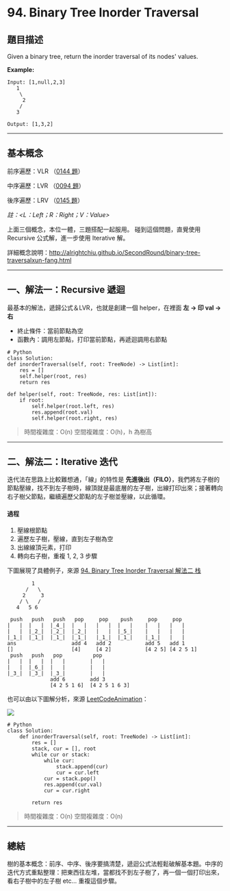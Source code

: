 # 94. Binary Tree Inorder Traversal


## 題目描述

Given a binary tree, return the inorder traversal of its nodes' values.

**Example:**

```
Input: [1,null,2,3]
   1
    \
     2
    /
   3

Output: [1,3,2]
```


---

## 基本概念

前序遍歷：VLR （[0144 題](https://github.com/sunnyleeyun/LeetCodeNotes/blob/master/0144-Binary-Tree-Preorder-Traversal.md)）

中序遍歷：LVR （[0094 題](https://github.com/sunnyleeyun/LeetCodeNotes/blob/master/0094-Binary-Tree-Inorder-Traversal.md)）

後序遍歷：LRV （[0145 題](https://github.com/sunnyleeyun/LeetCodeNotes/blob/master/0145-Binary-Tree-Postorder-Traversal.md)）

*註：<L：Left；R：Right；V：Value>*

上面三個概念，本位一體，三題搭配一起服用。
碰到這個問題，直覺使用 Recursive 公式解，進一步使用 Iterative 解。

詳細概念說明：http://alrightchiu.github.io/SecondRound/binary-tree-traversalxun-fang.html

---

## 一、解法一：Recursive 遞迴

最基本的解法，遞歸公式＆LVR，也就是創建一個 helper，在裡面 **左 -> 印 val -> 右**

- 終止條件：當前節點為空
- 函數內：調用左節點，打印當前節點，再遞迴調用右節點


```
# Python
class Solution:
def inorderTraversal(self, root: TreeNode) -> List[int]:
    res = []
    self.helper(root, res)
    return res

def helper(self, root: TreeNode, res: List[int]):
    if root:
        self.helper(root.left, res)
        res.append(root.val)
        self.helper(root.right, res)
```

> 時間複雜度：O(n)
> 空間複雜度：O(h)，h 為樹高

---

## 二、解法二：Iterative 迭代

迭代法在思路上比較難想通，「線」的特性是 **先進後出（FILO）**，我們將左子樹的節點壓線，找不到左子樹時，線頂就是最底層的左子樹，出線打印出來；接著轉向右子樹父節點，繼續遍歷父節點的左子樹並壓線，以此循環。

#### 過程

1. 壓線根節點
2. 遍歷左子樹，壓線，直到左子樹為空
3. 出線線頂元素，打印
4. 轉向右子樹，重複 1, 2, 3 步驟

下圖展現了具體例子，來源 [94. Binary Tree Inorder Traversal 解法二 栈](https://leetcode.wang/leetCode-94-Binary-Tree-Inorder-Traversal.html#%E8%A7%A3%E6%B3%95%E4%BA%8C-%E6%A0%88) 

```
        1
      /   \
     2     3
    / \   /
   4   5 6

 push   push   push   pop     pop    push     pop     pop 
|   |  |   |  |_4_|  |   |   |   |  |   |    |   |   |   |  
|   |  |_2_|  |_2_|  |_2_|   |   |  |_5_|    |   |   |   |
|_1_|  |_1_|  |_1_|  |_1_|   |_1_|  |_1_|    |_1_|   |   |
ans                  add 4   add 2           add 5   add 1
[]                   [4]     [4 2]           [4 2 5] [4 2 5 1]
 push   push   pop          pop 
|   |  |   |  |   |        |   |  
|   |  |_6_|  |   |        |   |  
|_3_|  |_3_|  |_3_|        |   |
              add 6        add 3
              [4 2 5 1 6]  [4 2 5 1 6 3]

```

也可以由以下圖解分析，來源 [LeetCodeAnimation](https://github.com/MisterBooo/LeetCodeAnimation/blob/master/0094-Binary-Tree-Inorder-Traversal/Article/0094-Binary-Tree-Inorder-Traversal2.md)：

![](https://github.com/MisterBooo/LeetCodeAnimation/raw/master/0094-Binary-Tree-Inorder-Traversal/Animation/Animation2.gif)



```
# Python
class Solution:
    def inorderTraversal(self, root: TreeNode) -> List[int]:
        res = []
        stack, cur = [], root
        while cur or stack:
            while cur:
                stack.append(cur)
                cur = cur.left
            cur = stack.pop()
            res.append(cur.val)
            cur = cur.right
        
        return res
```

> 時間複雜度：O(n)
> 空間複雜度：O(n)

---

## 總結

樹的基本概念：前序、中序、後序要搞清楚，遞迴公式法輕鬆破解基本題。中序的迭代方式重點整理：把東西往左堆，當都找不到左子樹了，再一個一個打印出來，看右子樹中的左子樹 etc... 重複這個步驟。
